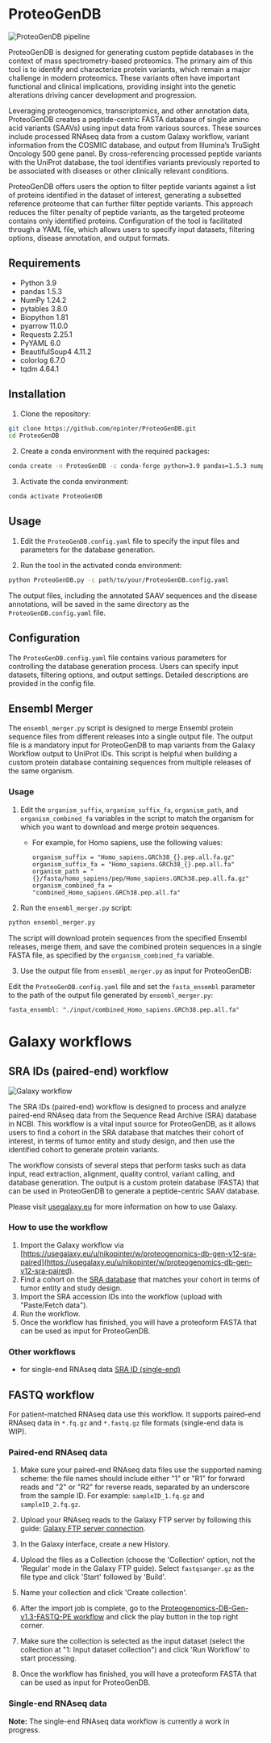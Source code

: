 # ProteoGenDB

![ProteoGenDB pipeline](res/ProteoGenDB_pipeline.png?raw=true "ProteoGenDB pipeline")

ProteoGenDB is designed for generating custom peptide databases in the context of mass spectrometry-based proteomics. The primary aim of this tool is to identify and characterize protein variants, which remain a major challenge in modern proteomics. These variants often have important functional and clinical implications, providing insight into the genetic alterations driving cancer development and progression.

Leveraging proteogenomics, transcriptomics, and other annotation data, ProteoGenDB creates a peptide-centric FASTA database of single amino acid variants (SAAVs) using input data from various sources. These sources include processed RNAseq data from a custom Galaxy workflow, variant information from the COSMIC database, and output from Illumina’s TruSight Oncology 500 gene panel. By cross-referencing processed peptide variants with the UniProt database, the tool identifies variants previously reported to be associated with diseases or other clinically relevant conditions.

ProteoGenDB offers users the option to filter peptide variants against a list of proteins identified in the dataset of interest, generating a subsetted reference proteome that can further filter peptide variants. This approach reduces the filter penalty of peptide variants, as the targeted proteome contains only identified proteins. Configuration of the tool is facilitated through a YAML file, which allows users to specify input datasets, filtering options, disease annotation, and output formats.
## Requirements

- Python 3.9
- pandas 1.5.3
- NumPy 1.24.2
- pytables 3.8.0
- Biopython 1.81
- pyarrow 11.0.0
- Requests 2.25.1
- PyYAML 6.0
- BeautifulSoup4 4.11.2
- colorlog 6.7.0
- tqdm 4.64.1

## Installation

1. Clone the repository:

```bash
git clone https://github.com/npinter/ProteoGenDB.git
cd ProteoGenDB
```

2. Create a conda environment with the required packages:

```bash
conda create -n ProteoGenDB -c conda-forge python=3.9 pandas=1.5.3 numpy=1.24.2 pytables=3.8.0 biopython=1.81 pyarrow=11.0.0 requests=2.25.1 PyYAML=6.0 beautifulsoup4=4.11.2 colorlog=6.7.0 tqdm=4.64.1
```

3. Activate the conda environment:

```bash
conda activate ProteoGenDB
```

## Usage

1. Edit the `ProteoGenDB.config.yaml` file to specify the input files and parameters for the database generation.

2. Run the tool in the activated conda environment:

```bash
python ProteoGenDB.py -c path/to/your/ProteoGenDB.config.yaml
```

The output files, including the annotated SAAV sequences and the disease annotations, will be saved in the same directory as the `ProteoGenDB.config.yaml` file.

## Configuration

The `ProteoGenDB.config.yaml` file contains various parameters for controlling the database generation process. Users can specify input datasets, filtering options, and output settings. Detailed descriptions are provided in the config file.

## Ensembl Merger

The `ensembl_merger.py` script is designed to merge Ensembl protein sequence files from different releases into a single output file. The output file is a mandatory input for ProteoGenDB to map variants from the Galaxy Workflow output to UniProt IDs. This script is helpful when building a custom protein database containing sequences from multiple releases of the same organism.

### Usage

1. Edit the `organism_suffix`, `organism_suffix_fa`, `organism_path`, and `organism_combined_fa` variables in the script to match the organism for which you want to download and merge protein sequences.
    - For example, for Homo sapiens, use the following values:
        ```
        organism_suffix = "Homo_sapiens.GRCh38_{}.pep.all.fa.gz"
        organism_suffix_fa = "Homo_sapiens.GRCh38_{}.pep.all.fa"
        organism_path = "{}/fasta/homo_sapiens/pep/Homo_sapiens.GRCh38.pep.all.fa.gz"
        organism_combined_fa = "combined_Homo_sapiens.GRCh38.pep.all.fa"
        ```

2. Run the `ensembl_merger.py` script:

```bash
python ensembl_merger.py
```

The script will download protein sequences from the specified Ensembl releases, merge them, and save the combined protein sequences in a single FASTA file, as specified by the `organism_combined_fa` variable.

3. Use the output file from `ensembl_merger.py` as input for ProteoGenDB:

Edit the `ProteoGenDB.config.yaml` file and set the `fasta_ensembl` parameter to the path of the output file generated by `ensembl_merger.py`:

```
fasta_ensembl: "./input/combined_Homo_sapiens.GRCh38.pep.all.fa"
```
# Galaxy workflows
## SRA IDs (paired-end) workflow

![Galaxy workflow](res/SRA_ID_Galaxy_WF.png?raw=true "Galaxy workflow")

The SRA IDs (paired-end) workflow is designed to process and analyze paired-end RNAseq data from the Sequence Read Archive (SRA) database in NCBI. This workflow is a vital input source for ProteoGenDB, as it allows users to find a cohort in the SRA database that matches their cohort of interest, in terms of tumor entity and study design, and then use the identified cohort to generate protein variants.

The workflow consists of several steps that perform tasks such as data input, read extraction, alignment, quality control, variant calling, and database generation. The output is a custom protein database (FASTA) that can be used in ProteoGenDB to generate a peptide-centric SAAV database.

Please visit [usegalaxy.eu](https://usegalaxy.eu) for more information on how to use Galaxy. 

### How to use the workflow

1. Import the Galaxy workflow via [https://usegalaxy.eu/u/nikopinter/w/proteogenomics-db-gen-v12-sra-paired](https://usegalaxy.eu/u/nikopinter/w/proteogenomics-db-gen-v12-sra-paired).
2. Find a cohort on the [SRA database](https://www.ncbi.nlm.nih.gov/sra) that matches your cohort in terms of tumor entity and study design.
3. Import the SRA accession IDs into the workflow (upload with "Paste/Fetch data").
5. Run the workflow.
6. Once the workflow has finished, you will have a proteoform FASTA that can be used as input for ProteoGenDB.

### Other workflows
- for single-end RNAseq data [SRA ID (single-end)](https://usegalaxy.eu/u/nikopinter/w/proteogenomics-db-gen-v12-sra-ids-single)

## FASTQ workflow

For patient-matched RNAseq data use this workflow. It supports paired-end RNAseq data in `*.fq.gz` and `*.fastq.gz` file formats (single-end data is WIP).

### Paired-end RNAseq data

1. Make sure your paired-end RNAseq data files use the supported naming scheme: the file names should include either "1" or "R1" for forward reads and "2" or "R2" for reverse reads, separated by an underscore from the sample ID. For example: `sampleID_1.fq.gz` and `sampleID_2.fq.gz`.

2. Upload your RNAseq reads to the Galaxy FTP server by following this guide: [Galaxy FTP server connection](https://galaxyproject.org/ftp-upload/).

3. In the Galaxy interface, create a new History.

4. Upload the files as a Collection (choose the 'Collection' option, not the 'Regular' mode in the Galaxy FTP guide). Select `fastqsanger.gz` as the file type and click 'Start' followed by 'Build'.

5. Name your collection and click 'Create collection'.

6. After the import job is complete, go to the [Proteogenomics-DB-Gen-v1.3-FASTQ-PE workflow](https://usegalaxy.eu/u/nikopinter/w/proteogenomics-db-gen-v13-fastq-pe) and click the play button in the top right corner.

7. Make sure the collection is selected as the input dataset (select the collection at "1: Input dataset collection") and click 'Run Workflow' to start processing.

8. Once the workflow has finished, you will have a proteoform FASTA that can be used as input for ProteoGenDB.

### Single-end RNAseq data

**Note:** The single-end RNAseq data workflow is currently a work in progress.
